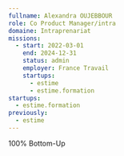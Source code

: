 ```yaml
---
fullname: Alexandra OUJEBBOUR
role: Co Product Manager/intra
domaine: Intraprenariat
missions:
  - start: 2022-03-01
    end: 2024-12-31
    status: admin
    employer: France Travail
    startups:
      - estime
      - estime.formation
startups:
  - estime.formation
previously:
  - estime
---
```

100% Bottom-Up